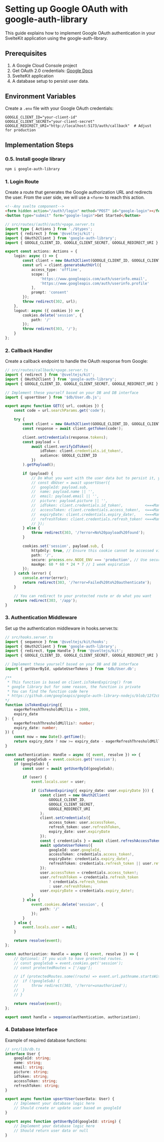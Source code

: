 # Setting up Google OAuth with google-auth-library

This guide explains how to implement Google OAuth authentication in your SvelteKit application using the google-auth-library.

## Prerequisites

1. A Google Cloud Console project
2. Get OAuth 2.0 credentials: [Google Docs](https://developers.google.com/identity/protocols/oauth2/web-server#creatingcred)
3. SvelteKit application
4. A database setup to persist user data.

## Environment Variables

Create a `.env` file with your Google OAuth credentials:

```env
GOOGLE_CLIENT_ID="your-client-id"
GOOGLE_CLIENT_SECRET="your-client-secret"
GOOGLE_REDIRECT_URI="http://localhost:5173/auth/callback"  # Adjust for production
```

## Implementation Steps

### 0.5. Install google library
```bash
npm i google-auth-library
```

### 1. Login Route

Create a route that generates the Google authorization URL and redirects the user. From the user side, we will use a `<form>` to reach this action.

```html
<!--Any svelte component-->
<form hidden action="/auth?/login" method="POST" id="google-login"></form>
<button type="submit" form="google-login">Get Started</button>
```

```typescript
// src/routes/(auth)/auth/+page.server.ts
import type { Actions } from './$types';
import { redirect } from '@sveltejs/kit';
import { OAuth2Client } from 'google-auth-library';
import { GOOGLE_CLIENT_ID, GOOGLE_CLIENT_SECRET, GOOGLE_REDIRECT_URI } from '$env/static/private';

export const actions: Actions = {
	login: async () => {
		const client = new OAuth2Client(GOOGLE_CLIENT_ID, GOOGLE_CLIENT_SECRET, GOOGLE_REDIRECT_URI);
		const url = client.generateAuthUrl({
			access_type: 'offline',
			scope: [
				'https://www.googleapis.com/auth/userinfo.email',
				'https://www.googleapis.com/auth/userinfo.profile'
			],
			prompt: 'consent'
		});
		throw redirect(302, url);
	},
	logout: async ({ cookies }) => {
		cookies.delete('session', {
			path: '/'
		});
		throw redirect(303, '/');
	}
};
```

### 2. Callback Handler

Create a callback endpoint to handle the OAuth response from Google:

```typescript
// src/routes/callback/+page.server.ts
import { redirect } from '@sveltejs/kit';
import { OAuth2Client } from 'google-auth-library';
import { GOOGLE_CLIENT_ID, GOOGLE_CLIENT_SECRET, GOOGLE_REDIRECT_URI } from '$env/static/private';

// Implement these yourself based on your DB and DB interface
import { upsertUser } from '$db/User.db.js';

export async function GET({ url, cookies }) {
	const code = url.searchParams.get('code');

	try {
		const client = new OAuth2Client(GOOGLE_CLIENT_ID, GOOGLE_CLIENT_SECRET, GOOGLE_REDIRECT_URI);
		const response = await client.getToken(code!);

		client.setCredentials(response.tokens);
		const payload = (
			await client.verifyIdToken({
				idToken: client.credentials.id_token!,
				audience: GOOGLE_CLIENT_ID
			})
		).getPayload();

		if (payload) {
			// Do What you want with the user data but to persist it, you should store these data.
			// const dbUser = await upsertUser({
			// 	googleId: payload.sub,
			// 	name: payload.name || '',
			// 	email: payload.email || '',
			// 	picture: payload.picture || '',
			// 	idToken: client.credentials.id_token!,          <===Mandatory
			// 	accessToken: client.credentials.access_token!,  <===Mandatory
			// 	expiryDate: client.credentials.expiry_date!,    <===Mandatory
			// 	refreshToken: client.credentials.refresh_token! <===Mandatory
			// });
		} else {
			throw redirect(303, '/?error=No%20payload%20found');
		}

		cookies.set('session', payload.sub, {
			httpOnly: true, // Ensure this cookie cannot be accessed via client-side JavaScript
			path: '/',
			secure: process.env.NODE_ENV === 'production', // Use secure cookies in production
			maxAge: 60 * 60 * 24 * 7 // 1 week expiration
		});
	} catch (error) {
		console.error(error);
		return redirect(303, '/?error=Failed%20to%20authenticate');
	}

	// You can redirect to your protected route or do what you want
	return redirect(303, '/app');
}
```

### 3. Authentication Middleware

Set up the authentication middleware in hooks.server.ts:

```typescript
// src/hooks.server.ts
import { sequence } from '@sveltejs/kit/hooks';
import { OAuth2Client } from 'google-auth-library';
import { redirect, type Handle } from '@sveltejs/kit';
import { GOOGLE_CLIENT_ID, GOOGLE_CLIENT_SECRET, GOOGLE_REDIRECT_URI } from '$env/static/private';

// Implement these yourself based on your DB and DB interface
import { getUserById, updateUserTokens } from '$db/User.db';

/**
 * This function is based on client.isTokenExpiring() from
 * google library but for some reason, the function is private
 * You can find the function code here
 * https://github.com/googleapis/google-auth-library-nodejs/blob/12f2c87266de0a3ccd33e6b4993cab3537f9a242/src/auth/oauth2client.ts#L1548
*/
function isTokenExpiring({
	eagerRefreshThresholdMillis = 2000,
	expiry_date
}: {
	eagerRefreshThresholdMillis?: number;
	expiry_date: number;
}) {
	const now = new Date().getTime();
	return expiry_date ? now >= expiry_date - eagerRefreshThresholdMillis : false;
}

const authentication: Handle = async ({ event, resolve }) => {
	const googleSub = event.cookies.get('session');
	if (googleSub) {
		const user = await getUserById(googleSub);

		if (user) {
			event.locals.user = user;

			if (isTokenExpiring({ expiry_date: user.expiryDate })) {
				const client = new OAuth2Client(
					GOOGLE_CLIENT_ID,
					GOOGLE_CLIENT_SECRET,
					GOOGLE_REDIRECT_URI
				);
				client.setCredentials({
					access_token: user.accessToken,
					refresh_token: user.refreshToken,
					expiry_date: user.expiryDate
				});
				const { credentials } = await client.refreshAccessToken();
				await updateUserTokens({
					googleId: user.googleId,
					accessToken: credentials.access_token!,
					expiryDate: credentials.expiry_date!,
					refreshToken: credentials.refresh_token || user.refreshToken
				});
				user.accessToken = credentials.access_token!;
				user.refreshToken = credentials.refresh_token
					? credentials.refresh_token
					: user.refreshToken;
				user.expiryDate = credentials.expiry_date!;
			}
		} else {
			event.cookies.delete('session', {
				path: '/'
			});
		}
	} else {
		event.locals.user = null;
	}

	return resolve(event);
};

const authorization: Handle = async ({ event, resolve }) => {
	// Optional: If you wish to have protected routes.
	// const googleSub = event.cookies.get('session');
	// const protectedRoutes = ['/app'];

	// if (protectedRoutes.some((route) => event.url.pathname.startsWith(route))) {
	// 	if (!googleSub) {
	// 		throw redirect(303, '/?error=unauthorized');
	// 	}
	// }

	return resolve(event);
};

export const handle = sequence(authentication, authorization);
```

### 4. Database Interface

Example of required database functions:

```typescript
// src/lib/db.ts
interface User {
	googleId: string;
	name: string;
	email: string;
	picture: string;
	idToken: string;
	accessToken: string;
	refreshToken: string;
}

export async function upsertUser(userData: User) {
	// Implement your database logic here
	// Should create or update user based on googleId
}

export async function getUserById(googleId: string) {
	// Implement your database logic here
	// Should return user data or null
}
```


<!--
Mermaid code for flow

sequenceDiagram
    participant U as User
    participant F as Frontend
    participant B as Backend
    participant G as Google
    participant DB as Database

    U->>F: Click Login Button
    F->>B: Request Google Auth URL
    Note over B: Create OAuth2Client<br/>Generate Auth URL
    B->>U: Redirect to Google Login
    U->>G: Authenticate & Grant Permissions
    G->>B: Redirect to /callback with code
    
    Note over B: Get tokens using code
    B->>G: Exchange code for tokens
    G->>B: Return tokens & user info
    
    Note over B: Verify ID token
    B->>DB: Save user & tokens
    B->>B: Set session cookie
    B->>F: Redirect to app
    
    rect rgb(200, 200, 200)
        Note over U,DB: On subsequent requests
        U->>B: Make request with cookie
        B->>DB: Verify session & get user
        DB->>B: Return user data
        B->>B: Set locals.user
        B->>U: Continue with request
    end

 -->